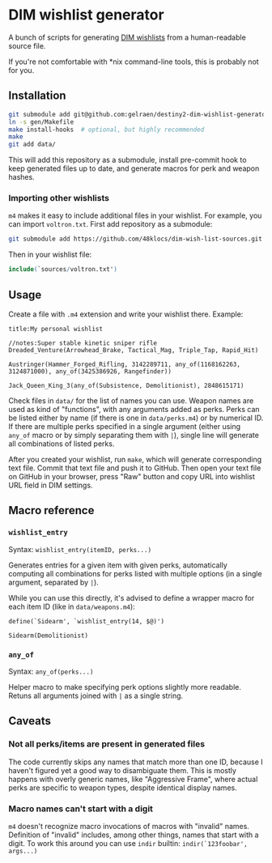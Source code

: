# DIM wishlist generator

A bunch of scripts for generating [DIM wishlists](https://github.com/DestinyItemManager/DIM/blob/master/docs/COMMUNITY_CURATIONS.md) from a human-readable source file.

If you're not comfortable with *nix command-line tools, this is probably not for you.

## Installation

```sh
git submodule add git@github.com:gelraen/destiny2-dim-wishlist-generator.git gen
ln -s gen/Makefile
make install-hooks  # optional, but highly recommended
make
git add data/
```

This will add this repository as a submodule, install pre-commit hook to keep
generated files up to date, and generate macros for perk and weapon hashes.

### Importing other wishlists

`m4` makes it easy to include additional files in your wishlist. For example,
you can import `voltron.txt`. First add repository as a submodule:

```sh
git submodule add https://github.com/48klocs/dim-wish-list-sources.git sources
```

Then in your wishlist file:

```m4
include(`sources/voltron.txt')
```

## Usage

Create a file with `.m4` extension and write your wishlist there. Example:

```
title:My personal wishlist

//notes:Super stable kinetic sniper rifle
Dreaded_Venture(Arrowhead_Brake, Tactical_Mag, Triple_Tap, Rapid_Hit)

Austringer(Hammer_Forged_Rifling, 3142289711, any_of(1168162263, 3124871000), any_of(3425386926, Rangefinder))

Jack_Queen_King_3(any_of(Subsistence, Demolitionist), 2848615171)
```

Check files in `data/` for the list of names you can use. Weapon names are used
as kind of "functions", with any arguments added as perks. Perks can be listed
either by name (if there is one in `data/perks.m4`) or by numerical ID. If there
are multiple perks specified in a single argument (either using `any_of` macro or
by simply separating them with `|`), single line will generate all combinations
of listed perks.

After you created your wishlist, run `make`, which will generate corresponding
text file. Commit that text file and push it to GitHub. Then open your text file
on GitHub in your browser, press "Raw" button and copy URL into wishlist URL
field in DIM settings.

## Macro reference

### `wishlist_entry`

Syntax: `wishlist_entry(itemID, perks...)`

Generates entries for a given item with given perks, automatically computing
all combinations for perks listed with multiple options (in a single argument, 
separated by `|`).

While you can use this directly, it's advised to define a wrapper macro for each
item ID (like in `data/weapons.m4`):

```
define(`Sidearm', `wishlist_entry(14, $@)')

Sidearm(Demolitionist)
```

### `any_of`

Syntax: `any_of(perks...)`

Helper macro to make specifying perk options slightly more readable. Retuns all
arguments joined with `|` as a single string.

## Caveats

### Not all perks/items are present in generated files

The code currently skips any names that match more than one ID, because I haven't
figured yet a good way to disambiguate them. This is mostly happens with overly
generic names, like "Aggressive Frame", where actual perks are specific to
weapon types, despite identical display names.

### Macro names can't start with a digit

`m4` doesn't recognize macro invocations of macros with "invalid" names.
Definition of "invalid" includes, among other things, names that start with a
digit. To work this around you can use `indir` builtin:
``indir(`123foobar', args...)``
